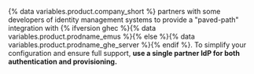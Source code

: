 {% data variables.product.company_short %} partners with some developers of identity management systems to provide a "paved-path" integration with {% ifversion ghec %}{% data variables.product.prodname_emus %}{% else %}{% data variables.product.prodname_ghe_server %}{% endif %}. To simplify your configuration and ensure full support, **use a single partner IdP for both authentication and provisioning.**
